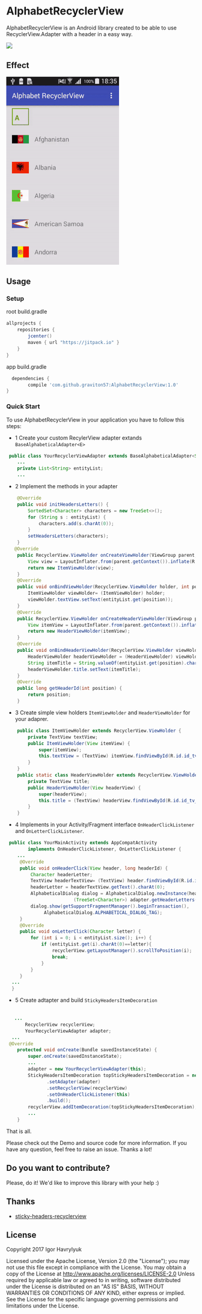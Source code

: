 # AlphabetRecyclerView
AlphabetRecyclerView is an Android library created to be able to use RecyclerView.Adapter with a header in a easy way.

[![](https://jitpack.io/v/graviton57/AlphabetRecyclerView.svg)](https://jitpack.io/#graviton57/AlphabetRecyclerView)
## Effect
![](art/demo.gif)

## Usage

### Setup
root build.gradle
```groovy
allprojects {
    repositories {
        jcenter()
        maven { url "https://jitpack.io" }
    }
}
```
app build.gradle
```groovy
  dependencies {
    	compile 'com.github.graviton57:AlphabetRecyclerView:1.0'
}
```

### Quick Start
To use AlphabetRecyclerView in your application you have to follow this steps:
* 1 Create your custom RecylerView adapter extands `BaseAlphabeticalAdapter<E>`
``` java
 public class YourRecyclerViewAdapter extends BaseAlphabeticalAdapter<String>{
    ...
    private List<String> entityList;
    ...
```
* 2 Implement the methods in your adapter
``` java
    @Override
    public void initHeadersLetters() {
        SortedSet<Character> characters = new TreeSet<>();
        for (String s : entityList) {
            characters.add(s.charAt(0));
        }
        setHeadersLetters(characters);
    }
   @Override
    public RecyclerView.ViewHolder onCreateViewHolder(ViewGroup parent, int viewType) {
        View view = LayoutInflater.from(parent.getContext()).inflate(R.layout.your_list_item, parent, false);
        return new ItemViewHolder(view);
    }
    @Override
    public void onBindViewHolder(RecyclerView.ViewHolder holder, int position) {
        ItemViewHolder viewHolder= (ItemViewHolder) holder;
        viewHolder.textView.setText(entityList.get(position));
    }
    @Override
    public RecyclerView.ViewHolder onCreateHeaderViewHolder(ViewGroup parent) {
        View itemView = LayoutInflater.from(parent.getContext()).inflate(R.layout.list_header, parent, false);
        return new HeaderViewHolder(itemView);
    }
    @Override
    public void onBindHeaderViewHolder(RecyclerView.ViewHolder viewHolder, int position) {
        HeaderViewHolder headerViewHolder = (HeaderViewHolder) viewHolder;
        String itemTitle = String.valueOf(entityList.get(position).charAt(0));
        headerViewHolder.title.setText(itemTitle);
    }
    @Override
    public long getHeaderId(int position) {
        return position;
    }
```

* 3 Create simple view holders `ItemViewHolder` and `HeaderViewHolder` for your adaprer.

``` java
    public class ItemViewHolder extends RecyclerView.ViewHolder {
        private TextView textView;
        public ItemViewHolder(View itemView) {
            super(itemView);
            this.textView = (TextView) itemView.findViewById(R.id.id_tv_item);
        }
    }
    public static class HeaderViewHolder extends RecyclerView.ViewHolder {
        private TextView title;
        public HeaderViewHolder(View headerView) {
            super(headerView);
            this.title = (TextView) headerView.findViewById(R.id.id_tv_head_item);
        }
    }
```
* 4 Implements in your Activity/Fragment interface `OnHeaderClickListener` and `OnLetterClickListener`.

``` java
 public class YourMainActivity extends AppCompatActivity
        implements OnHeaderClickListener, OnLetterClickListener {
    ...    
     @Override
     public void onHeaderClick(View header, long headerId) {
         Character headerLetter;
         TextView headerTextView= (TextView) header.findViewById(R.id.id_tv_head_item);
         headerLetter = headerTextView.getText().charAt(0);
         AlphabeticalDialog dialog = AlphabeticalDialog.newInstance(headerLetter,
                         (TreeSet<Character>) adapter.getHeaderLetters());
         dialog.show(getSupportFragmentManager().beginTransaction(),
              AlphabeticalDialog.ALPHABETICAL_DIALOG_TAG);
     }
     @Override
     public void onLetterClick(Character letter) {
         for (int i = 0; i < entityList.size(); i++) {
             if (entityList.get(i).charAt(0)==letter){
                 recyclerView.getLayoutManager().scrollToPosition(i);
                 break;
             }
         }
     }    
  ...      
  }
```
* 5 Create adtapter and build `StickyHeadersItemDecoration`
 ``` java
 
    ...
        RecyclerView recyclerView;
        YourRecyclerViewAdapter adapter;
   ...   
  @Override
     protected void onCreate(Bundle savedInstanceState) {
         super.onCreate(savedInstanceState);
         ...
         adapter = new YourRecyclerViewAdapter(this);
         StickyHeadersItemDecoration topStickyHeadersItemDecoration = new StickyHeadersBuilder()
                .setAdapter(adapter)
                .setRecyclerView(recyclerView)
                .setOnHeaderClickListener(this)
                .build();
         recyclerView.addItemDecoration(topStickyHeadersItemDecoration);
         ...
     }
```
That is all. 

Please check out the Demo and source code for more information. If you have any question, feel free to raise an issue. Thanks a lot!

Do you want to contribute?
--------------------------

Please, do it! We'd like to improve this library with your help :)

## Thanks
- [sticky-headers-recyclerview ](https://github.com/timehop/sticky-headers-recyclerview)

## License
   Copyright 2017 Igor Havrylyuk
   
   Licensed under the Apache License, Version 2.0 (the "License");
   you may not use this file except in compliance with the License.
   You may obtain a copy of the License at
       http://www.apache.org/licenses/LICENSE-2.0
   Unless required by applicable law or agreed to in writing, software
   distributed under the License is distributed on an "AS IS" BASIS,
   WITHOUT WARRANTIES OR CONDITIONS OF ANY KIND, either express or implied.
   See the License for the specific language governing permissions and
   limitations under the License.



